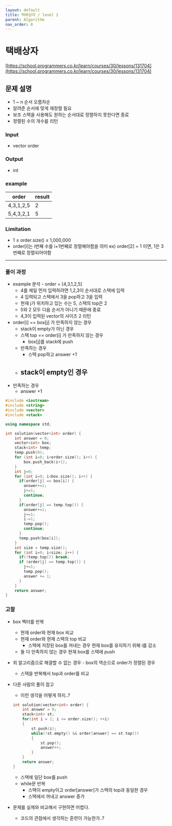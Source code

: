 ```yaml
---
layout: default
title: 택배상자 / level 2
parent: Algorithm
nav_order: 8
---
```


# 택배상자

[https://school.programmers.co.kr/learn/courses/30/lessons/131704](https://school.programmers.co.kr/learn/courses/30/lessons/131704)

## 문제 설명

- 1 ~ n 순서 오름차순
- 알려준 순서에 맞게 재정렬 필요
- 보조 스택을 사용해도 원하는 순서대료 정렬하지 못한다면 종료
- 정렬된 수의 개수를 리턴

### Input

- vector<int> order

### Output

- int

### example

| order | result |
| --- | --- |
| 4,3,1,2,5 | 2 |
| 5,4,3,2,1 | 5 |

### Limitation

- 1 ≤ order.size() ≤ 1,000,000
- order[i]는 i번째 수를 i+1번째로 정렬해야함을 의미
ex) order[2] = 1 이면, 1은 3번째로 정렬되어야함

---

### 풀이 과정

- example 분석 - order = [4,3,1,2,5]
    - 4를 제일 먼저 입력하려면 1,2,3이 순서대로 스택에 입력
    - 4 입력되고 스택에서 3을 pop하고 3을 입력
    - 현재 j가 위치하고 있는 수는 5, 스택의 top은 2
    - 5와 2 모두 다음 순서가 아니기 때문에 종료
    - 4,3이 입력된 vector의 사이즈 2 리턴
- order[i] == box[j] 가 만족하지 않는 경우
    - stack이 empty가 아닌 경우
    - 스택 top == order[i] 가 만족하지 않는 경우
        - box[j]를 stack에 push
    - 만족하는 경우
        - 스택 pop하고 answer +1
    - stack이 empty인 경우
        - 
- 만족하는 경우
    - answer +1

```cpp
#include <iostream>
#include <string>
#include <vector>
#include <stack>

using namespace std;

int solution(vector<int> order) {
    int answer = 0;
    vector<int> box;
    stack<int> temp;
    temp.push(0);
    for (int i=0; i<order.size(); i++) {
        box.push_back(i+1);
    }
    int j=0;
    for (int i=0; i<box.size(); i++) {
      if(order[j] == box[i]) {
        answer+=1;
        j+=1;
        continue;
      }
      if(order[j] == temp.top()) {
        answer+=1;
        j+=1;
        i-=1;
        temp.pop();
        continue;
      }
      temp.push(box[i]);
    }
    int size = temp.size();
    for (int i=0; i<size; i++) {
      if(!temp.top()) break;
      if (order[j] == temp.top()) {
        j+=1;
        temp.pop();
        answer += 1;
      }
    }
    return answer;
}
```

### 고찰

- box 벡터를 반복
    - 현재 order와 현재 box 비교
    - 현재 order와 현재 스택의 top 비교
        - 스택에 저장된 box를 꺼내는 경우 현재 box를 유지하기 위해 i를 감소
    - 둘 다 만족하지 않는 경우 현재 box를 스택에 push
- 위 알고리즘으로 해결할 수 없는 경우 - box의 역순으로 order가 정렬된 경우
    - 스택을 반복해서 top과 order를 비교
- 다른 사람의 풀이 참고
    - 이런 생각을 어떻게 하지..?
    ```cpp
    int solution(vector<int> order) {
        int answer = 0;
        stack<int> st;
        for(int i = 1; i <= order.size(); ++i)
        {
            st.push(i);
            while(!st.empty() && order[answer] == st.top())
            {
                st.pop();
                answer++;
            }
        }
        return answer;
    }
    ```
    
    - 스택에 일단 box를 push
    - while문 반복
        - 스택이 empty이고 order[answer]가 스택의 top과 동일한 경우
        - 스택에서 꺼내고 answer 증가
- 문제를 실제와 비교해서 구현하면 어렵다.
    - 코드의 관점에서 생각하는 훈련이 가능한가..?